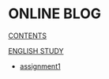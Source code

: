 # ONLINE BLOG

[CONTENTS](navigation.md)

[ENGLISH STUDY]()

*   [assignment1](english/assignment1.md)